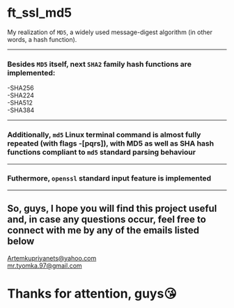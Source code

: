 # ft_ssl_md5
My realization of ```MD5```, a widely used message-digest algorithm (in other words, a hash function).

---

### Besides ```MD5``` itself, next ```SHA2``` family hash functions are implemented:
   -SHA256  
   -SHA224  
   -SHA512  
   -SHA384  

---

### Additionally, ```md5``` Linux terminal command is almost fully repeated (with flags -[pqrs]), with MD5 as well as SHA hash functions compliant to ```md5``` standard parsing behaviour

---

### Futhermore, ```openssl``` standard input feature is implemented

---

## So, guys, I hope you will find this project useful and, in case any questions occur, feel free to connect with me by any of the emails listed below
   [Artemkupriyanets@yahoo.com](https://www.yahoo.com)  
   [mr.tyomka.97@gmail.com](https://www.gmail.com)  

# Thanks for attention, guys:kissing_heart:
